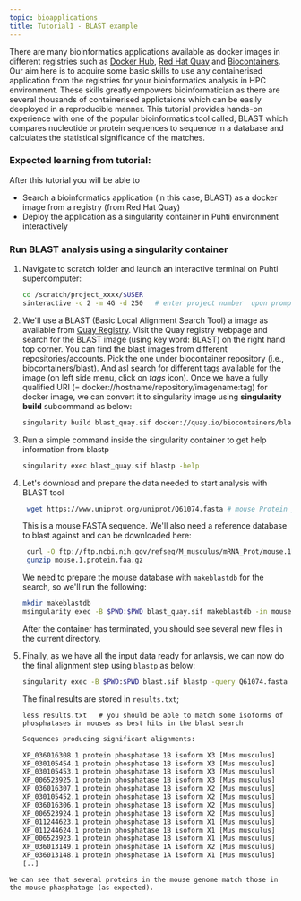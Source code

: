 ```yaml
---
topic: bioapplications
title: Tutorial1 - BLAST example
---
```


There are many bioinformatics applications available as docker images in  different registries such as [Docker Hub](https://hub.docker.com), [Red Hat Quay](https://quay.io) and [Biocontainers](https://biocontainers.pro). Our aim here is to acquire some basic skills to use any containerised application from the registries for your bioinformatics analysis in HPC environment.  These skills greatly empowers bioinformatician as there are several thousands of containerised applictaions which can be easily deoployed in a reproducible manner. This tutorial provides hands-on experience with one of the popular bioinformatics tool called, BLAST which compares nucleotide or protein sequences to sequence in a database and calculates the statistical significance of the matches.

### Expected learning from tutorial:
After this tutorial you will be able to 
- Search a bioinformatics application (in this case, BLAST) as a docker image from a registry (from Red Hat Quay)
- Deploy the application as a singularity container in Puhti environment interactively


### Run BLAST analysis using a singularity container

1. Navigate to scratch folder and launch an interactive terminal on Puhti supercomputer:

   ```bash 
   cd /scratch/project_xxxx/$USER
   sinteractive -c 2 -m 4G -d 250   # enter project number  upon prompting
   ``` 
2. We'll use a BLAST (Basic Local Alignment Search Tool) a image as available from [Quay Registry](https://quay.io). Visit the Quay registry webpage and search for 
   the BLAST image (using key word: BLAST) on the right hand top corner. You can find the blast images from different repositories/accounts. Pick the one under 
   biocontainer repository (i.e., biocontainers/blast). And asl search for different tags available for the image (on left side menu, click on *tags* icon). Once
   we have a fully qualified URI (= docker://hostname/repository/imagename:tag) for docker image, we can convert it to singularity image using **singularity build**
   subcommand as below:
    
   ```bash
   singularity build blast_quay.sif docker://quay.io/biocontainers/blast:2.12.0--pl5262h3289130_0
   ```

3. Run a simple command inside the singularity container to get help information from blastp  
   ```bash
   singularity exec blast_quay.sif blastp -help
   ```

4. Let's download and prepare the data needed to start analysis with BLAST tool

   ```bash
    wget https://www.uniprot.org/uniprot/Q61074.fasta # mouse Protein phosphatase 1G
    ```
   This is a mouse FASTA sequence.  We'll also need a reference database to blast against and can be downloaded here:

   ```bash
    curl -O ftp://ftp.ncbi.nih.gov/refseq/M_musculus/mRNA_Prot/mouse.1.protein.faa.gz
    gunzip mouse.1.protein.faa.gz
    ```
    We need to prepare the mouse database with `makeblastdb` for the search, so we'll run the following:

    ```bash
    mkdir makeblastdb
    msingularity exec -B $PWD:$PWD blast_quay.sif makeblastdb -in mouse.1.protein.faa -dbtype prot
    ```  
    After the container has terminated, you should see several new files in the current directory.
    
5. Finally, as we have all the input data ready for anlaysis, we can now do the final alignment step using `blastp` as below:

   ```bash
   singularity exec -B $PWD:$PWD blast.sif blastp -query Q61074.fasta -db mouse.1.protein.faa -out results.txt
   ```
   The final results are stored in `results.txt`;

   ```blast
   less results.txt   # you should be able to match some isoforms of phosphatases in mouses as best hits in the blast search
   ```

   ```bash
   Sequences producing significant alignments:                          (Bits)  Value

   XP_036016308.1 protein phosphatase 1B isoform X3 [Mus musculus]       129     3e-32
   XP_030105454.1 protein phosphatase 1B isoform X3 [Mus musculus]       129     3e-32
   XP_030105453.1 protein phosphatase 1B isoform X3 [Mus musculus]       129     3e-32
   XP_006523925.1 protein phosphatase 1B isoform X3 [Mus musculus]       129     3e-32
   XP_036016307.1 protein phosphatase 1B isoform X2 [Mus musculus]       129     4e-32
   XP_030105452.1 protein phosphatase 1B isoform X2 [Mus musculus]       129     4e-32
   XP_036016306.1 protein phosphatase 1B isoform X2 [Mus musculus]       129     4e-32
   XP_006523924.1 protein phosphatase 1B isoform X2 [Mus musculus]       129     4e-32
   XP_011244623.1 protein phosphatase 1B isoform X1 [Mus musculus]       130     4e-32
   XP_011244624.1 protein phosphatase 1B isoform X1 [Mus musculus]       130     4e-32
   XP_006523923.1 protein phosphatase 1B isoform X1 [Mus musculus]       130     4e-32
   XP_036013149.1 protein phosphatase 1A isoform X2 [Mus musculus]       128     6e-32
   XP_036013148.1 protein phosphatase 1A isoform X1 [Mus musculus]       127     3e-31
   [..]
  ```
  We can see that several proteins in the mouse genome match those in the mouse phasphatage (as expected).


